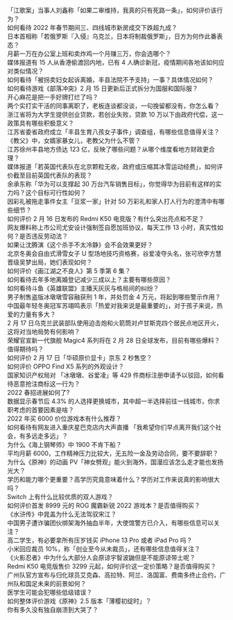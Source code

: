 「江歌案」当事人刘鑫称「如果二审维持，我真的只有死路一条」，如何评价该行为？  
如何看待 2022 年春节期间三、四线城市新房成交下跌超九成？  
日本首相称「若俄罗斯『入侵』乌克兰，日本将制裁俄罗斯」，日方为何作此番表态？  
月薪一万在办公室上班和卖炸鸡一个月赚三万，你会选哪个？  
媒体报道有 15 人从香港偷渡回内地，已有 4 人确诊新冠，疫情期间各地该如何应对类似情况？  
如何看待「被拐卖妇女起诉离婚，丰县法院不予支持」一事？具体情况如何？  
如何看待游戏《部落冲突》2 月 15 日更新后正式拆分为国服和国际服？  
开心麻花是把一手好牌打烂了吗？  
两个实打实干活的同事离职了，老板连谈都没谈，一句挽留都没有，你怎么看？  
浙江省将为大学生提供创业贷款，若创业失败，贷款 10 万以下由政府代偿，这一政策具有哪些积极意义？  
江苏省委省政府成立「丰县生育八孩女子事件」调查组，有哪些信息值得关注？  
《教父》中，女婿家暴女儿，老教父为什么不管？  
江苏徐州丰县地方债达 123 亿，反映了哪些问题？从哪个维度看地方财政更合理？  
媒体报道「若英国代表队在北京颗粒无收，政府或压缩其冰雪运动经费」，如何评价截至目前英国代表队的表现？  
余承东称「华为可以支撑起 30 万台汽车销售目标」，你觉得华为目前有这样的实力吗？这个目标可行性如何？  
因彩礼被拖走事件女主「豆浆一家」针对 50 万彩礼和家人打人行为的澄清中有哪些细节？  
如何评价 2 月 16 日发布的 Redmi K50 电竞版？有什么突出亮点和不足？  
网友爆料称上市公司尤安设计强制签自愿加班协议，每天工作 13 小时，真实性如何？是否违反劳动法？  
如果让沈腾演《这个杀手不太冷静》会不会效果更好？  
北京冬奥会自由式滑雪女子 U 型场地技巧资格赛，谷爱凌夺头名，张可欣李方慧晋级吴梦出局，她们表现如何？  
如何评价《画江湖之不良人》第 5 季第 6 集？  
如何看待去年多地离婚登记减少三成以上？主要有哪些原因？  
如何看待斗鱼《英雄联盟》主播天灰灰与格局间的纠纷？  
男子制售盗版冰墩墩雪容融获刑 1 年，并处罚金 4 万元，将起到哪些警示作用？  
中国最年轻冬奥冠军苏翊鸣表示「热爱对我来说是最重要的」，对于孩子来说，热爱的力量有多大？  
2 月 17 日乌克兰武装部队使用迫击炮和火箭筒对卢甘斯克四个居民点地区开火，这将对当地局势有何影响？  
荣耀官宣新一代旗舰 Magic4 系列将在 2 月 28 日全球发布，目前有哪些爆料？值得期待吗？  
如何评价 2 月 17 日「华硕原价显卡」京东 2 秒售空？  
如何评价 OPPO Find X5 系列的外观设计？  
国家知识产权局对 「冰墩墩、谷爱凌」等 429 件商标注册申请予以驳回，如何看待恶意抢注商标这一行为？  
2022 春招进展如何了?  
数据显示春节后 4.3% 的人选择更换城市，其中超一半选择前往一线城市，你求职考虑的首要因素是啥？  
2022 年买 6000 价位游戏本有什么推荐？  
如何看待有网友进入重庆星巴克店内大声直播 「我希望你们早点离开我们这个社会，有多远走多远」？  
为什么《海上钢琴师》中 1900 不肯下船？  
平均月薪 6000，工作精神压力比较大，无五险一金及劳动合同，要不要辞职？  
为什么《原神》的动画 PV「神女劈观」能火到海外，国漫应该怎么走才能也发扬光大？  
学历和能力哪个更重要？高学历究竟意味着什么？学历对工作来说真的影响很大吗？  
Switch 上有什么比较优质的双人游戏？  
如何评价首发 8999 元的 ROG 魔霸新锐 2022 游戏本？是否值得购买？  
《水浒传》中晁盖为什么无法驾驭宋江？  
中国男子遭诈骗团伙绑架海外抽血半年，大使馆警方已介入，有哪些信息可以关注？  
高二学生，有必要拿所有压岁钱买 iPhone 13 Pro 或者 iPad Pro 吗 ?  
小米回应裁员 10%，称「创业至今从未裁员」，还有哪些信息值得关注？  
《火影忍者》中为什么大部分人会原谅宇智波鼬但是不能原谅带土呢？  
Redmi K50 电竞版售价 3299 元起，如何评价这一定价策略？是否值得购买？  
广州队官方宣布与归化球员艾克森、高拉特、阿兰、洛国富、费南多终止合约，广州队和国足未来的前景如何？  
医学生可能会犯哪些低级错误？  
如何整体评价游戏《原神》2.5 版本「薄樱初绽时」？  
你有多久没有独自崩溃到大哭了？  
